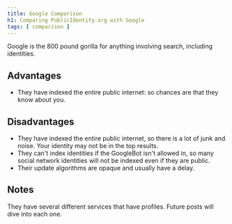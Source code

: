 ```yaml
---
title: Google Comparison
h1: Comparing PublicIdentity.org with Google
tags: [ comparison ]
---
```


Google is the 800 pound gorilla for anything involving search, including identities.

## Advantages

* They have indexed the entire public internet: so chances are that they know about you.

## Disadvantages

* They have indexed the entire public internet, so there is a lot of junk and noise.  Your identity may not be in the top results.
* They can't index identities if the GoogleBot isn't allowed in, so many social network identities will not be indexed even if they are public.
* Their update algorithms are opaque and usually have a delay.

## Notes

They have several different services that have profiles.  Future posts will dive into each one.
